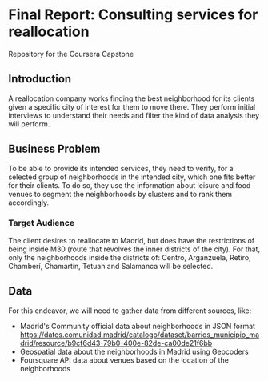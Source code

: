 # Final Report: Consulting services for reallocation
Repository for the Coursera Capstone

## Introduction
A reallocation company works finding the best neighborhood for its clients given a specific city of interest for them to move there. They perform initial interviews to understand their needs and filter the kind of data analysis they will perform.

## Business Problem
To be able to provide its intended services, they need to verify, for a selected group of neighborhoods in the intended city, which one fits better for their clients. To do so, they use the information about leisure and food venues to segment the neighborhoods by clusters and to rank them accordingly.

### Target Audience
The client desires to reallocate to Madrid, but does have the restrictions of being inside M30 (route that revolves the inner districts of the city). For that, only the neighborhoods inside the districts of: Centro, Arganzuela, Retiro, Chamberí, Chamartín, Tetuan and Salamanca will be selected.

## Data
For this endeavor, we will need to gather data from different sources, like:
- Madrid's Community official data about neighborhoods in JSON format
https://datos.comunidad.madrid/catalogo/dataset/barrios_municipio_madrid/resource/b9cf6d43-79b0-400e-82de-ca00de21f6bb
- Geospatial data about the neighborhoods in Madrid using Geocoders
- Foursquare API data about venues based on the location of the neighborhoods
